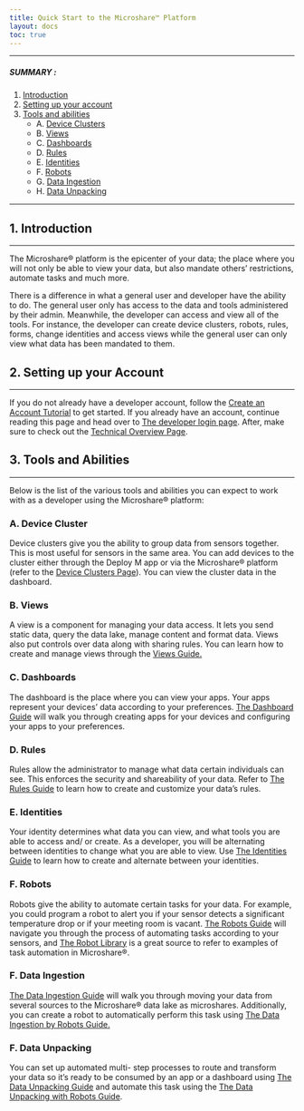 ```yaml
---
title: Quick Start to the Microshare™ Platform
layout: docs
toc: true
---
```


---------------------------------------

##### SUMMARY : 

1. [Introduction](./#1-introduction)
2. [Setting up your account](./#2-setting-up-your-account)
3. [Tools and abilities](./#3-tools-and-abilites)
    - A. [Device Clusters](./#a-device-clusters)
    - B. [Views](./#b-views)
    - C. [Dashboards](./#c-dashboards)
    - D. [Rules](./#c-rules)
    - E. [Identities](./#e-identities)
    - F. [Robots](./#f-robots)
    - G. [Data Ingestion](./#g-data-ingestion)
    - H. [Data Unpacking](./#h-data-unpacking) 

---------------------------------------


## 1. Introduction
---------------------------------------

The Microshare® platform is the epicenter of your data; the place where you will not only be able to view your data, but also mandate others’ restrictions, automate tasks and much more. 

There is a difference in what a general user and developer have the ability to do. The general user only has access to the data and tools administered by their admin. Meanwhile, the developer can access and view all of the tools. For instance, the developer can create device clusters, robots, rules, forms, change identities and access views while the general user can only view what data has been mandated to them. 



## 2. Setting up your Account
---------------------------------------

If you do not already have a developer account, follow the [Create an Account Tutorial](/docs/2/general-user/quick-start/create-an-account/) to get started. If you already have an account, continue reading this page and head over to [The developer login page]( https://dapp.microshare.io/login?requestURL=%2F). After, make sure to check out the [Technical Overview Page](/docs/2/technical/quick-start/overview/).

## 3. Tools and Abilities
---------------------------------------
Below is the list of the various tools and abilities you can expect to work with as a developer using the Microshare® platform:

### A. Device Cluster

Device clusters give you the ability to group data from sensors together. This is most useful for sensors in the same area. You can add devices to the cluster either through the Deploy M app or via the Microshare® platform (refer to the [Device Clusters Page](/docs/2/technical/microshare-platform/device-cluster-guide/)). You can view the cluster data in the dashboard. 

### B. Views

A view is a component for managing your data access. It lets you send static data, query the data lake, manage content and format data. Views also put controls over data along with sharing rules. You can learn how to create and manage views through the [Views Guide.](/docs/2/technical/microshare-platform/views-guide/)

### C. Dashboards

The dashboard is the place where you can view your apps. Your apps represent your devices’ data according to your preferences. [The Dashboard Guide](/docs/2/technical/microshare-platform/dashboard-guide/) will walk you through creating apps for your devices and configuring your apps to your preferences. 

### D. Rules 

Rules allow the administrator to manage what data certain individuals can see. This enforces the security and shareability of your data. Refer to [The Rules Guide](/docs/2/technical/microshare-platform/rules-guide/) to learn how to create and customize your data’s rules.

### E. Identities

Your identity determines what data you can view, and what tools you are able to access and/ or create. As a developer, you will be alternating between identities to change what you are able to view. Use [The Identities Guide](/docs/2/technical/microshare-platform-advanced/identity-guide/) to learn how to create and alternate between your identities.

### F. Robots

Robots give the ability to automate certain tasks for your data. For example, you could program a robot to alert you if your sensor detects a significant temperature drop or if your meeting room is vacant. [The Robots Guide](/docs/2/technical/microshare-platform-advanced/robots-guide/) will navigate you through the process of automating tasks according to your sensors, and [The Robot Library](/docs/2/technical/microshare-platform-advanced/robots-library/) is a great source to refer to examples of task automation in Microshare®.

### F. Data Ingestion

[The Data Ingestion Guide](/docs/2/technical/microshare-platform-advanced/data-ingestion-guide/) will walk you through moving your data from several sources to the Microshare® data lake as microshares. Additionally, you can create a robot to automatically perform this task using [The Data Ingestion by Robots Guide.](/docs/2/technical/microshare-platform-advanced/data-ingestion-by-robots/)

### F. Data Unpacking

You can set up automated multi- step processes to route and transform your data so it’s ready to be consumed by an app or a dashboard using [The Data Unpacking Guide](/docs/2/technical/microshare-platform-advanced/data-unpacking/) and automate this task using the [The Data Unpacking with Robots Guide](/docs/2/technical/microshare-platform-advanced/data-unpacking-by-robots/).


